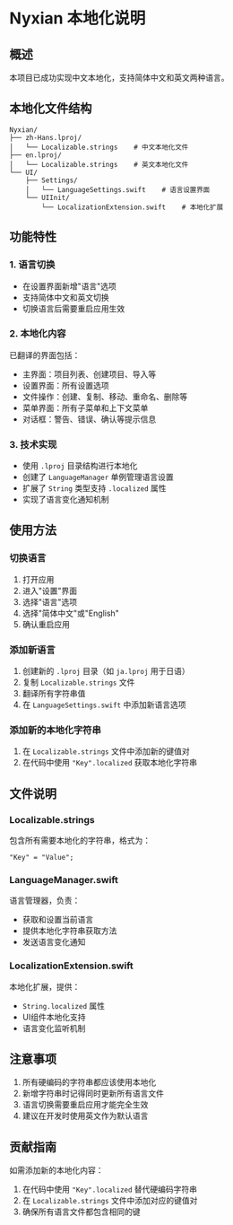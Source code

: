 # Nyxian 本地化说明

## 概述
本项目已成功实现中文本地化，支持简体中文和英文两种语言。

## 本地化文件结构
```
Nyxian/
├── zh-Hans.lproj/
│   └── Localizable.strings    # 中文本地化文件
├── en.lproj/
│   └── Localizable.strings    # 英文本地化文件
└── UI/
    ├── Settings/
    │   └── LanguageSettings.swift    # 语言设置界面
    └── UIInit/
        └── LocalizationExtension.swift    # 本地化扩展
```

## 功能特性

### 1. 语言切换
- 在设置界面新增"语言"选项
- 支持简体中文和英文切换
- 切换语言后需要重启应用生效

### 2. 本地化内容
已翻译的界面包括：
- 主界面：项目列表、创建项目、导入等
- 设置界面：所有设置选项
- 文件操作：创建、复制、移动、重命名、删除等
- 菜单界面：所有子菜单和上下文菜单
- 对话框：警告、错误、确认等提示信息

### 3. 技术实现
- 使用 `.lproj` 目录结构进行本地化
- 创建了 `LanguageManager` 单例管理语言设置
- 扩展了 `String` 类型支持 `.localized` 属性
- 实现了语言变化通知机制

## 使用方法

### 切换语言
1. 打开应用
2. 进入"设置"界面
3. 选择"语言"选项
4. 选择"简体中文"或"English"
5. 确认重启应用

### 添加新语言
1. 创建新的 `.lproj` 目录（如 `ja.lproj` 用于日语）
2. 复制 `Localizable.strings` 文件
3. 翻译所有字符串值
4. 在 `LanguageSettings.swift` 中添加新语言选项

### 添加新的本地化字符串
1. 在 `Localizable.strings` 文件中添加新的键值对
2. 在代码中使用 `"Key".localized` 获取本地化字符串

## 文件说明

### Localizable.strings
包含所有需要本地化的字符串，格式为：
```
"Key" = "Value";
```

### LanguageManager.swift
语言管理器，负责：
- 获取和设置当前语言
- 提供本地化字符串获取方法
- 发送语言变化通知

### LocalizationExtension.swift
本地化扩展，提供：
- `String.localized` 属性
- UI组件本地化支持
- 语言变化监听机制

## 注意事项
1. 所有硬编码的字符串都应该使用本地化
2. 新增字符串时记得同时更新所有语言文件
3. 语言切换需要重启应用才能完全生效
4. 建议在开发时使用英文作为默认语言

## 贡献指南
如需添加新的本地化内容：
1. 在代码中使用 `"Key".localized` 替代硬编码字符串
2. 在 `Localizable.strings` 文件中添加对应的键值对
3. 确保所有语言文件都包含相同的键
